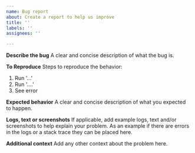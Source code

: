 ```yaml
---
name: Bug report
about: Create a report to help us improve
title: ''
labels: ''
assignees: ''

---
```


**Describe the bug**
A clear and concise description of what the bug is.

**To Reproduce**
Steps to reproduce the behavior:
1. Run '...'
2. Run '....'
3. See error

**Expected behavior**
A clear and concise description of what you expected to happen.

**Logs, text or screenshots**
If applicable, add example logs, text and/or screenshots to help explain your problem.
As an example if there are errors in the logs or a stack trace they can be placed here. 

**Additional context**
Add any other context about the problem here.
